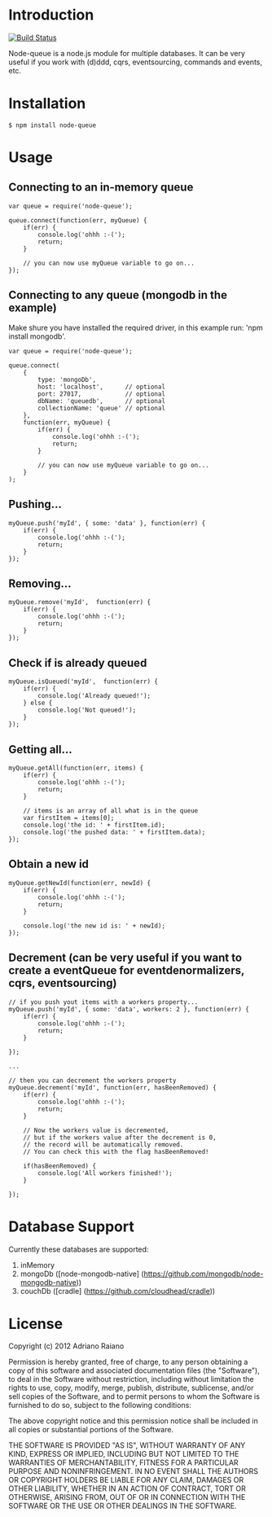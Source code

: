 # Introduction

[![Build Status](https://secure.travis-ci.org/adrai/node-queue.png)](http://travis-ci.org/adrai/node-queue)

Node-queue is a node.js module for multiple databases.
It can be very useful if you work with (d)ddd, cqrs, eventsourcing, commands and events, etc.

# Installation

    $ npm install node-queue

# Usage

## Connecting to an in-memory queue

	var queue = require('node-queue');

	queue.connect(function(err, myQueue) {
        if(err) {
            console.log('ohhh :-(');
            return;
        }

        // you can now use myQueue variable to go on...
    });

## Connecting to any queue (mongodb in the example)
Make shure you have installed the required driver, in this example run: 'npm install mongodb'.

    var queue = require('node-queue');

    queue.connect(
        {
            type: 'mongoDb',
            host: 'localhost',      // optional
            port: 27017,            // optional
            dbName: 'queuedb',      // optional
            collectionName: 'queue' // optional
        }, 
        function(err, myQueue) {
            if(err) {
                console.log('ohhh :-(');
                return;
            }

            // you can now use myQueue variable to go on...
        }
    );

## Pushing...

    myQueue.push('myId', { some: 'data' }, function(err) {
        if(err) {
            console.log('ohhh :-(');
            return;
        }
    });

## Removing...

    myQueue.remove('myId',  function(err) {
        if(err) {
            console.log('ohhh :-(');
            return;
        }
    });

## Check if is already queued

    myQueue.isQueued('myId',  function(err) {
        if(err) {
            console.log('Already queued!');
        } else {
            console.log('Not queued!');
        }
    });

## Getting all...

    myQueue.getAll(function(err, items) {
        if(err) {
            console.log('ohhh :-(');
            return;
        }

        // items is an array of all what is in the queue
        var firstItem = items[0];
        console.log('the id: ' + firstItem.id);
        console.log('the pushed data: ' + firstItem.data);
    });

## Obtain a new id

    myQueue.getNewId(function(err, newId) {
        if(err) {
            console.log('ohhh :-(');
            return;
        }

        console.log('the new id is: ' + newId);
    });

## Decrement (can be very useful if you want to create a eventQueue for eventdenormalizers, cqrs, eventsourcing)

    // if you push yout items with a workers property...
    myQueue.push('myId', { some: 'data', workers: 2 }, function(err) {
        if(err) {
            console.log('ohhh :-(');
            return;
        }

    });

    ...

    // then you can decrement the workers property
    myQueue.decrement('myId', function(err, hasBeenRemoved) {
        if(err) {
            console.log('ohhh :-(');
            return;
        }

        // Now the workers value is decremented,
        // but if the workers value after the decrement is 0,
        // the record will be automatically removed.
        // You can check this with the flag hasBeenRemoved!

        if(hasBeenRemoved) {
            console.log('All workers finished!');
        }

    });


# Database Support
Currently these databases are supported:

1. inMemory
2. mongoDb ([node-mongodb-native] (https://github.com/mongodb/node-mongodb-native))
3. couchDb ([cradle] (https://github.com/cloudhead/cradle))

# License

Copyright (c) 2012 Adriano Raiano

Permission is hereby granted, free of charge, to any person obtaining a copy
of this software and associated documentation files (the "Software"), to deal
in the Software without restriction, including without limitation the rights
to use, copy, modify, merge, publish, distribute, sublicense, and/or sell
copies of the Software, and to permit persons to whom the Software is
furnished to do so, subject to the following conditions:

The above copyright notice and this permission notice shall be included in
all copies or substantial portions of the Software.

THE SOFTWARE IS PROVIDED "AS IS", WITHOUT WARRANTY OF ANY KIND, EXPRESS OR
IMPLIED, INCLUDING BUT NOT LIMITED TO THE WARRANTIES OF MERCHANTABILITY,
FITNESS FOR A PARTICULAR PURPOSE AND NONINFRINGEMENT. IN NO EVENT SHALL THE
AUTHORS OR COPYRIGHT HOLDERS BE LIABLE FOR ANY CLAIM, DAMAGES OR OTHER
LIABILITY, WHETHER IN AN ACTION OF CONTRACT, TORT OR OTHERWISE, ARISING FROM,
OUT OF OR IN CONNECTION WITH THE SOFTWARE OR THE USE OR OTHER DEALINGS IN
THE SOFTWARE.